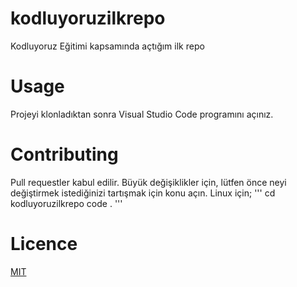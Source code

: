 # kodluyoruzilkrepo
Kodluyoruz Eğitimi kapsamında açtığım ilk repo
# Usage
Projeyi klonladıktan sonra Visual Studio Code programını açınız.
# Contributing
Pull requestler kabul edilir. Büyük değişiklikler için, lütfen önce neyi değiştirmek istediğinizi tartışmak için konu açın.
Linux için;
''' cd kodluyoruzilkrepo
code . '''
# Licence
[MIT](https://www.mit.edu)
